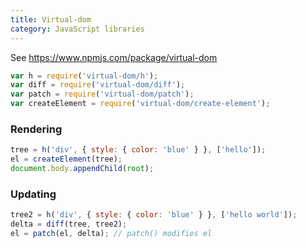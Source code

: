 ```yaml
---
title: Virtual-dom
category: JavaScript libraries
---
```


See <https://www.npmjs.com/package/virtual-dom>

```js
var h = require('virtual-dom/h');
var diff = require('virtual-dom/diff');
var patch = require('virtual-dom/patch');
var createElement = require('virtual-dom/create-element');
```

### Rendering

```js
tree = h('div', { style: { color: 'blue' } }, ['hello']);
el = createElement(tree);
document.body.appendChild(root);
```

### Updating

```js
tree2 = h('div', { style: { color: 'blue' } }, ['hello world']);
delta = diff(tree, tree2);
el = patch(el, delta); // patch() modifies el
```
